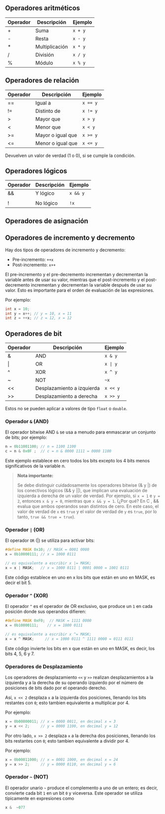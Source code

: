 ## Operadores aritméticos

| Operador | Descripción | Ejemplo |
|----------|-------------|---------|
| +        | Suma | `x + y` |
| -        | Resta | `x - y` |
| *        | Multiplicación | `x * y` |
| /        | División | `x / y` |
| %        | Módulo | `x % y` |

## Operadores de relación

| Operador | Descripción | Ejemplo |
|----------|-------------|---------|
| ==       | Igual a | `x == y` |
| !=       | Distinto de | `x != y` |
| >        | Mayor que | `x > y` |
| <        | Menor que | `x < y` |
| >=       | Mayor o igual que | `x >= y` |
| <=       | Menor o igual que | `x <= y` |

Devuelven un valor de verdad (1 o 0), si se cumple la condición.

## Operadores lógicos

| Operador | Descripción | Ejemplo |
|----------|-------------|---------|
| &&       | Y lógico | `x && y` |
| ||       | O lógico | `x || y` |
| !        | No lógico | `!x` |

## Operadores de asignación
## Operadores de incremento y decremento
Hay dos tipos de operadores de incremento y decremento:

- Pre-incremento: `++x`
- Post-incremento: `x++`


El pre-incremento y el pre-decremento incrementan y decrementan la variable antes de usar su valor, mientras que el post-incremento y el post-decremento incrementan y decrementan la variable después de usar su valor. Esto es importante para el orden de evaluación de las expresiones.

Por ejemplo:

```c
int x = 10;
int y = x++; // y = 10, x = 11
int z = ++x; // z = 12, x = 12
``` 

## Operadores de bit
 
 | Operador | Descripción | Ejemplo |
 |----------|-------------|---------|
 | &        | AND | `x & y` |
 | \|        | OR | `x \| y` |
 | ^        | XOR | `x ^ y` |
 | ~        | NOT | `~x` |
 | <<       | Desplazamiento a izquierda | `x << y` |
 | >>       | Desplazamiento a derecha | `x >> y` |
 

Estos no se pueden aplicar a valores de tipo `float` o `double`.

 
### Operador `&` (AND)


El operador bitwise AND `&` se usa a menudo para enmascarar un conjunto de bits; por ejemplo:

```c
n = 0b11001100; // n = 1100 1100
c = n & 0x0F ;  // c = n & 0000 1111 = 0000 1100 
```

Este ejemplo establece en cero todos los bits excepto los 4 bits menos significativos de la variable n.


> **Nota importante:**
> 
> Se debe distinguir cuidadosamente los operadores bitwise (& y |) de los conectivos lógicos (&& y ||), que implican una evaluación de izquierda a derecha de un valor de verdad. Por ejemplo, si `x = 1` e `y = 2`, entonces `x & y = 0`, mientras que `x && y = 1`. (¿Por qué? En C , && evalua que ambos operandos sean distintos de cero. En este caso, el valor de verdad de `x` es `true` y el valor de verdad de `y` es `true`, por lo tanto, `true && true = true`).


### Operador `|` (OR)

 El operador `OR` (|) se utiliza para activar bits:

```c
#define MASK 0x10; // MASK = 0001 0000
x = 0b10000111; // x = 1000 0111

// es equivalente a escribir x |= MASK;
x = x | MASK;   // x = 1000 0111 | 0001 0000 = 1001 0111
```
Este código establece en uno en x los bits que están en uno en MASK, es decir el bit 5.



### Operador `^` (XOR)

El operador `^` es el operador de OR exclusivo, que produce un `1` en cada posición donde sus operandos difieren:

```c
#define MASK 0xF0;  // MASK = 1111 0000
x = 0b10000111;    // x = 1000 0111

// es equivalente a escribir x ^= MASK;
x = x ^ MASK;     // x = 1000 0111 ^ 1111 0000 = 0111 0111
```

Este código invierte los bits en x que están en uno en MASK, es decir, los bits 4, 5, 6 y 7.


### Operadores de Desplazamiento

Los operadores de desplazamiento `<<` y `>>` realizan desplazamientos a la izquierda y a la derecha de su operando izquierdo por el número de posiciones de bits dado por el operando derecho.

 Así, `x << 2` desplaza `x` a la izquierda dos posiciones, llenando los bits restantes con `0`; esto tambien equivalente a multiplicar por 4. 

Por ejemplo:

```c
x = 0b00000011; // x = 0000 0011, en decimal x = 3
y = x << 2;     // y = 0000 1100, en decimal y = 12
```

Por otro lado, `x >> 2` desplaza `x` a la derecha dos posiciones, llenando los bits restantes con `0`; esto tambien equivalente a dividir por 4.

Por ejemplo:

```c
x = 0b00011000; // x = 0001 1000, en decimal x = 24
y = x >> 2;     // y = 0000 0110, en decimal y = 6
```
 


### Operador `~` (NOT)

El operador unario `~` produce el complemento a uno de un entero; es decir, convierte cada bit `1` en un bit `0` y viceversa. Este operador se utiliza típicamente en expresiones como

```c
x &  ~077  
```









